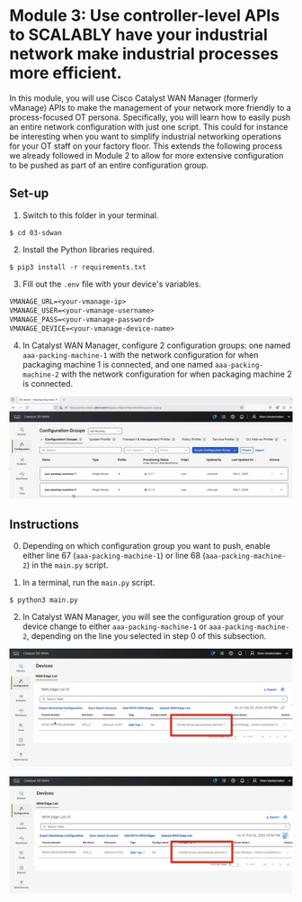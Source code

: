 # Module 3: Use controller-level APIs to SCALABLY have your industrial network make industrial processes more efficient.

In this module, you will use Cisco Catalyst WAN Manager (formerly vManage) APIs to make the management of your network more friendly to a process-focused OT persona. Specifically, you will learn how to easily push an entire network configuration with just one script. This could for instance be interesting when you want to simplify industrial networking operations for your OT staff on your factory floor. This extends the following process we already followed in Module 2 to allow for more extensive configuration to be pushed as part of an entire configuration group.

## Set-up

1. Switch to this folder in your terminal.

```
$ cd 03-sdwan
```

2. Install the Python libraries required.

```
$ pip3 install -r requirements.txt
```

3. Fill out the `.env` file with your device's variables. 

```
VMANAGE_URL=<your-vmanage-ip>
VMANAGE_USER=<your-vmanage-username>
VMANAGE_PASS=<your-vmanage-password>
VMANAGE_DEVICE=<your-vmanage-device-name>
```

4. In Catalyst WAN Manager, configure 2 configuration groups: one named `aaa-packing-machine-1` with the network configuration for when packaging machine 1 is connected, and one named `aaa-packing-machine-2` with the network configuration for when packaging machine 2 is connected.

![](templates.png)

## Instructions

0. Depending on which configuration group you want to push, enable either line 67 (`aaa-packing-machine-1`) or line 68 (`aaa-packing-machine-2`) in the `main.py` script.

1. In a terminal, run the `main.py` script. 

```
$ python3 main.py
```

2. In Catalyst WAN Manager, you will see the configuration group of your device change to either `aaa-packing-machine-1` or `aaa-packing-machine-2`, depending on the line you selected in step 0 of this subsection. 

![](pack1.png)

![](pack2.png)

